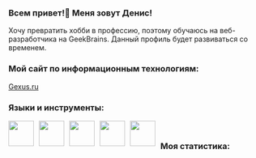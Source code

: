### Всем привет!👋 Меня зовут Денис! 

Хочу превратить хобби в профессию, поэтому обучаюсь на веб-разработчика на GeekBrains. 
Данный профиль будет развиваться со временем.

### Мой сайт по информационным технологиям:

<a href="https://gexus.ru/" target="_blank">Gexus.ru</a>

### Языки и инструменты:

<img src="https://cdn.jsdelivr.net/gh/devicons/devicon@latest/icons/java/java-original-wordmark.svg" style="float: left; width: 50px; height: 50px; margin-right: 10px;" />&nbsp;
<img src="https://cdn.jsdelivr.net/gh/devicons/devicon@latest/icons/csharp/csharp-original.svg" style="float: left; width: 50px; height: 50px; margin-right: 10px;" />&nbsp;
<img src="https://cdn.jsdelivr.net/gh/devicons/devicon@latest/icons/python/python-original-wordmark.svg" style="float: left; width: 50px; height: 50px; margin-right: 10px;" />&nbsp;
<img src="https://cdn.jsdelivr.net/gh/devicons/devicon@latest/icons/docker/docker-original-wordmark.svg" style="float: left; width: 50px; height: 50px; margin-right: 10px;" />&nbsp;
<img src="https://cdn.jsdelivr.net/gh/devicons/devicon@latest/icons/git/git-plain-wordmark.svg" style="float: left; width: 50px; height: 50px; margin-right: 10px;" />&nbsp;


### Моя статистика:

<div id="stat" align="center">
    <img src="http://github-profile-summary-cards.vercel.app/api/cards/profile-details?username=Zordonlord&theme=transparent" alt=""/>
    <img src="http://github-profile-summary-cards.vercel.app/api/cards/most-commit-language?username=Zordonlord&theme=transparent" alt=""/>
     <img src="http://github-profile-summary-cards.vercel.app/api/cards/stats?username=Zordonlord&theme=transparent" alt=""/>
</div>
